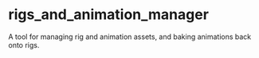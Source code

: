 # rigs_and_animation_manager
A tool for managing rig and animation assets, and baking animations back onto rigs.
